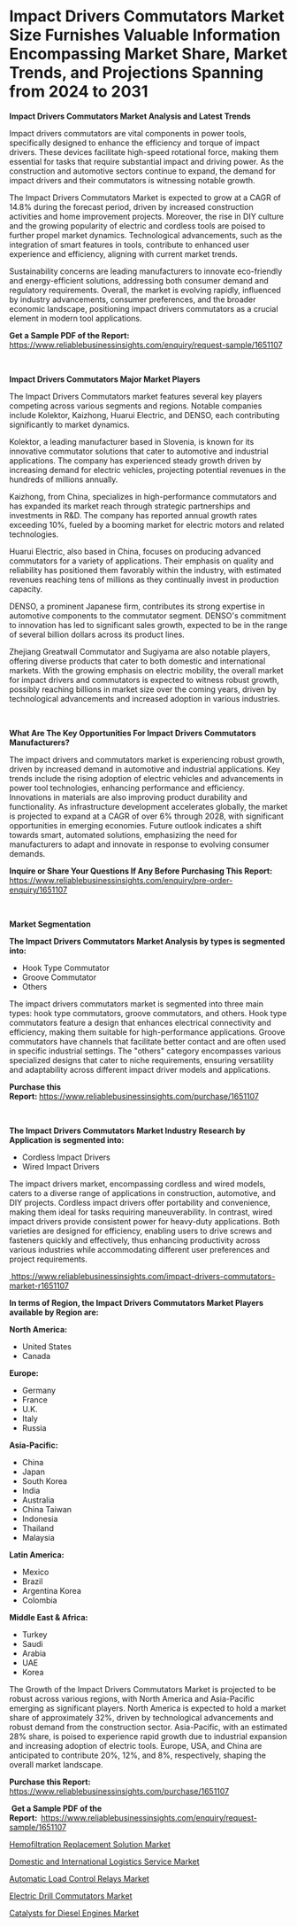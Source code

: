 <p><h1>Impact Drivers Commutators Market Size Furnishes Valuable Information Encompassing Market Share, Market Trends, and Projections Spanning from 2024 to 2031</h1></p><p><strong>Impact Drivers Commutators Market Analysis and Latest Trends</strong></p>
<p><p>Impact drivers commutators are vital components in power tools, specifically designed to enhance the efficiency and torque of impact drivers. These devices facilitate high-speed rotational force, making them essential for tasks that require substantial impact and driving power. As the construction and automotive sectors continue to expand, the demand for impact drivers and their commutators is witnessing notable growth.</p><p>The Impact Drivers Commutators Market is expected to grow at a CAGR of 14.8% during the forecast period, driven by increased construction activities and home improvement projects. Moreover, the rise in DIY culture and the growing popularity of electric and cordless tools are poised to further propel market dynamics. Technological advancements, such as the integration of smart features in tools, contribute to enhanced user experience and efficiency, aligning with current market trends. </p><p>Sustainability concerns are leading manufacturers to innovate eco-friendly and energy-efficient solutions, addressing both consumer demand and regulatory requirements. Overall, the market is evolving rapidly, influenced by industry advancements, consumer preferences, and the broader economic landscape, positioning impact drivers commutators as a crucial element in modern tool applications.</p></p>
<p><strong>Get a Sample PDF of the Report:&nbsp;</strong> <a href="https://www.reliablebusinessinsights.com/enquiry/request-sample/1651107?utm_campaign=1109&utm_medium=2&utm_source=Github&utm_content=ia&utm_term=08122024&utm_id=impact-drivers-commutators">https://www.reliablebusinessinsights.com/enquiry/request-sample/1651107</a></p>
<p>&nbsp;</p>
<p><strong>Impact Drivers Commutators Major Market Players</strong></p>
<p><p>The Impact Drivers Commutators market features several key players competing across various segments and regions. Notable companies include Kolektor, Kaizhong, Huarui Electric, and DENSO, each contributing significantly to market dynamics.</p><p>Kolektor, a leading manufacturer based in Slovenia, is known for its innovative commutator solutions that cater to automotive and industrial applications. The company has experienced steady growth driven by increasing demand for electric vehicles, projecting potential revenues in the hundreds of millions annually.</p><p>Kaizhong, from China, specializes in high-performance commutators and has expanded its market reach through strategic partnerships and investments in R&D. The company has reported annual growth rates exceeding 10%, fueled by a booming market for electric motors and related technologies.</p><p>Huarui Electric, also based in China, focuses on producing advanced commutators for a variety of applications. Their emphasis on quality and reliability has positioned them favorably within the industry, with estimated revenues reaching tens of millions as they continually invest in production capacity.</p><p>DENSO, a prominent Japanese firm, contributes its strong expertise in automotive components to the commutator segment. DENSO's commitment to innovation has led to significant sales growth, expected to be in the range of several billion dollars across its product lines.</p><p>Zhejiang Greatwall Commutator and Sugiyama are also notable players, offering diverse products that cater to both domestic and international markets. With the growing emphasis on electric mobility, the overall market for impact drivers and commutators is expected to witness robust growth, possibly reaching billions in market size over the coming years, driven by technological advancements and increased adoption in various industries.</p></p>
<p>&nbsp;</p>
<p><strong>What Are The Key Opportunities For Impact Drivers Commutators Manufacturers?</strong></p>
<p><p>The impact drivers and commutators market is experiencing robust growth, driven by increased demand in automotive and industrial applications. Key trends include the rising adoption of electric vehicles and advancements in power tool technologies, enhancing performance and efficiency. Innovations in materials are also improving product durability and functionality. As infrastructure development accelerates globally, the market is projected to expand at a CAGR of over 6% through 2028, with significant opportunities in emerging economies. Future outlook indicates a shift towards smart, automated solutions, emphasizing the need for manufacturers to adapt and innovate in response to evolving consumer demands.</p></p>
<p><strong>Inquire or Share Your Questions If Any Before Purchasing This Report:</strong> <a href="https://www.reliablebusinessinsights.com/enquiry/pre-order-enquiry/1651107?utm_campaign=1109&utm_medium=2&utm_source=Github&utm_content=ia&utm_term=08122024&utm_id=impact-drivers-commutators">https://www.reliablebusinessinsights.com/enquiry/pre-order-enquiry/1651107</a></p>
<p>&nbsp;</p>
<p><strong>Market Segmentation</strong></p>
<p><strong>The Impact Drivers Commutators Market Analysis by types is segmented into:</strong></p>
<p><ul><li>Hook Type Commutator</li><li>Groove Commutator</li><li>Others</li></ul></p>
<p><p>The impact drivers commutators market is segmented into three main types: hook type commutators, groove commutators, and others. Hook type commutators feature a design that enhances electrical connectivity and efficiency, making them suitable for high-performance applications. Groove commutators have channels that facilitate better contact and are often used in specific industrial settings. The "others" category encompasses various specialized designs that cater to niche requirements, ensuring versatility and adaptability across different impact driver models and applications.</p></p>
<p><strong>Purchase this Report:&nbsp;</strong><a href="https://www.reliablebusinessinsights.com/purchase/1651107?utm_campaign=1109&utm_medium=2&utm_source=Github&utm_content=ia&utm_term=08122024&utm_id=impact-drivers-commutators">https://www.reliablebusinessinsights.com/purchase/1651107</a></p>
<p>&nbsp;</p>
<p><strong>The Impact Drivers Commutators Market Industry Research by Application is segmented into:</strong></p>
<p><ul><li>Cordless Impact Drivers</li><li>Wired Impact Drivers</li></ul></p>
<p><p>The impact drivers market, encompassing cordless and wired models, caters to a diverse range of applications in construction, automotive, and DIY projects. Cordless impact drivers offer portability and convenience, making them ideal for tasks requiring maneuverability. In contrast, wired impact drivers provide consistent power for heavy-duty applications. Both varieties are designed for efficiency, enabling users to drive screws and fasteners quickly and effectively, thus enhancing productivity across various industries while accommodating different user preferences and project requirements.</p></p>
<p><a href="https://www.reliablebusinessinsights.com/impact-drivers-commutators-market-r1651107?utm_campaign=1109&utm_medium=2&utm_source=Github&utm_content=ia&utm_term=08122024&utm_id=impact-drivers-commutators">&nbsp;https://www.reliablebusinessinsights.com/impact-drivers-commutators-market-r1651107</a></p>
<p><strong>In terms of Region, the Impact Drivers Commutators Market Players available by Region are:</strong></p>
<p>
    <p> <strong> North America: </strong>
        <ul>
            <li>United States</li>
            <li>Canada</li>
        </ul>
        </p> 
    <p> <strong> Europe: </strong>
        <ul>
            <li>Germany</li>
            <li>France</li>
            <li>U.K.</li>
            <li>Italy</li>
            <li>Russia</li>
        </ul>
        </p> 
    <p> <strong> Asia-Pacific: </strong>
        <ul>
            <li>China</li>
            <li>Japan</li>
            <li>South Korea</li>
            <li>India</li>
            <li>Australia</li>
            <li>China Taiwan</li>
            <li>Indonesia</li>
            <li>Thailand</li>
            <li>Malaysia</li>
        </ul>
        </p> 
    <p> <strong> Latin America: </strong>
        <ul>
            <li>Mexico</li>
            <li>Brazil</li>
            <li>Argentina Korea</li>
            <li>Colombia</li>
        </ul>
        </p> 
    <p> <strong> Middle East & Africa: </strong>
        <ul>
            <li>Turkey</li>
            <li>Saudi</li>
            <li>Arabia</li>
            <li>UAE</li>
            <li>Korea</li>
        </ul>
    </p>
    </p>
<p><p>The Growth of the Impact Drivers Commutators Market is projected to be robust across various regions, with North America and Asia-Pacific emerging as significant players. North America is expected to hold a market share of approximately 32%, driven by technological advancements and robust demand from the construction sector. Asia-Pacific, with an estimated 28% share, is poised to experience rapid growth due to industrial expansion and increasing adoption of electric tools. Europe, USA, and China are anticipated to contribute 20%, 12%, and 8%, respectively, shaping the overall market landscape.</p></p>
<p><strong>Purchase this Report: </strong><a href="https://www.reliablebusinessinsights.com/purchase/1651107?utm_campaign=1109&utm_medium=2&utm_source=Github&utm_content=ia&utm_term=08122024&utm_id=impact-drivers-commutators">https://www.reliablebusinessinsights.com/purchase/1651107</a></p>
<p>&nbsp;<strong>Get a Sample PDF of the Report:&nbsp;&nbsp;</strong><a href="https://www.reliablebusinessinsights.com/enquiry/request-sample/1651107?utm_campaign=1109&utm_medium=2&utm_source=Github&utm_content=ia&utm_term=08122024&utm_id=impact-drivers-commutators">https://www.reliablebusinessinsights.com/enquiry/request-sample/1651107</a></p>
<p><strong></strong></p>
<p><p><a href="https://www.linkedin.com/pulse/compreh-proposis-fbaif?utm_campaign=1109&utm_medium=2&utm_source=Github&utm_content=ia&utm_term=08122024&utm_id=impact-drivers-commutators">Hemofiltration Replacement Solution Market</a></p><p><a href="https://www.linkedin.com/pulse/domestic-international-logistics-service-industry-research-ckxyf?utm_campaign=1109&utm_medium=2&utm_source=Github&utm_content=ia&utm_term=08122024&utm_id=impact-drivers-commutators">Domestic and International Logistics Service Market</a></p><p><a href="https://www.linkedin.com/pulse/automatic-load-control-relays-market-overview-future-growth-ltsif?utm_campaign=1109&utm_medium=2&utm_source=Github&utm_content=ia&utm_term=08122024&utm_id=impact-drivers-commutators">Automatic Load Control Relays Market</a></p><p><a href="https://github.com/mcfred89/Market-Research-Report-List-1/blob/main/electric-drill-commutators-market.md?utm_campaign=1109&utm_medium=2&utm_source=Github&utm_content=ia&utm_term=08122024&utm_id=impact-drivers-commutators">Electric Drill Commutators Market</a></p><p><a href="https://www.linkedin.com/pulse/compreh-proposis-fbaif?utm_campaign=1109&utm_medium=2&utm_source=Github&utm_content=ia&utm_term=08122024&utm_id=impact-drivers-commutators">Catalysts for Diesel Engines Market</a></p></p>